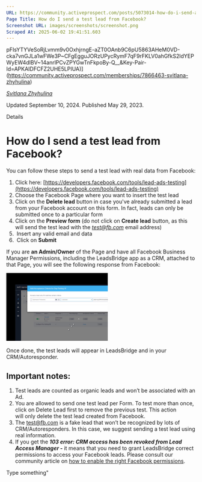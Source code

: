 ```yaml
---
URL: https://community.activeprospect.com/posts/5073014-how-do-i-send-a-test-lead-from-facebook
Page Title: How do I send a test lead from Facebook?
Screenshot URL: images/screenshots/screenshot.png
Scraped At: 2025-06-02 19:41:51.603
---
```

pFIsYTYVeSoRjLvmm9v0OxhjrngE-aZT0OAnb9C6pU5863AHeM0VD-cka7vnGJLa1wFWe3P~CFgEgguJORzUPycRymF7qF9rFKLV0ahGfkS2ldYEPWyEW4dlBV~14anrlPCvZPYGwTnFkpoBy-Q__&Key-Pair-Id=APKAIDFCFZ2UHE5LPIUA)](https://community.activeprospect.com/memberships/7866463-svitlana-zhyhulina)

[_Svitlana Zhyhulina_](https://community.activeprospect.com/memberships/7866463-svitlana-zhyhulina)

Updated September 10, 2024. Published May 29, 2023.

Details

# How do I send a test lead from Facebook?

You can follow these steps to send a test lead with real data from Facebook:

1. Click here: [https://developers.facebook.com/tools/lead-ads-testing](https://developers.facebook.com/tools/lead-ads-testing)
2. Choose the Facebook Page where you want to insert the test lead
3. Click on the **Delete lead** button in case you've already submitted a lead from your Facebook account on this form. In fact, leads can only be submitted once to a particular form
4. Click on the **Preview form** (do not click on **Create lead** button, as this will send the test lead with the _[test@fb.com](mailto:test@fb.com)_ email address)
5.  Insert any valid email and data
6.  Click on **Submit**

If you are **an Admin/Owner** of the Page and have all Facebook Business Manager Permissions, including the LeadsBridge app as a CRM, attached to that Page, you will see the following response from Facebook:

![](images/image-1.png)

Once done, the test leads will appear in LeadsBridge and in your CRM/Autoresponder.

## Important notes:

1. Test leads are counted as organic leads and won’t be associated with an Ad.
2. You are allowed to send one test lead per Form. To test more than once, click on Delete Lead first to remove the previous test. This action will only delete the test lead created from Facebook.
3. The [test@fb.com](mailto:test@fb.com) is a fake lead that won’t be recognized by lots of CRM/Autoresponders. In this case, we suggest sending a test lead using real information.
4. If you get the **_103 error: CRM access has been revoked from Lead Access Manager -_** it means that you need to grant LeadsBridge correct permissions to access your Facebook leads. Please consult our community article on [how to enable the right Facebook permissions](https://community.activeprospect.com/posts/5070199-why-aren-t-leads-synced-in-real-time-from-facebook-lead-ads-to-my-crm).

Type something"
